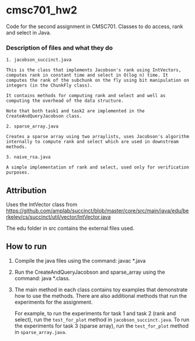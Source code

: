 # cmsc701_hw2
Code for the second assignment in CMSC701. Classes to do access, rank and select in Java. 


### Description of files and what they do

    1. jacobson_succinct.java 

    This is the class that implements Jacobson's rank using IntVectors, computes rank in constant time and select in O(log n) time. It computes the rank of the subchunk on the fly using bit manipulation on integers (in the ChunkFly class). 

    It contains methods for computing rank and select and well as computing the overhead of the data structure. 

    Note that both task1 and task2 are implemented in the CreateAndQueryJacobson class. 

    2. sparse_array.java

    Creates a sparse array using two arraylists, uses Jacobson's algorithm internally to compute rank and select which are used in downstream methods.
    
    3. naive_rsa.java

    A simple implementation of rank and select, used only for verification purposes.
    

## Attribution

Uses the IntVector class from https://github.com/amplab/succinct/blob/master/core/src/main/java/edu/berkeley/cs/succinct/util/vector/IntVector.java

The edu folder in src contains the external files used. 

## How to run

1. Compile the java files using the command: javac *.java
2. Run the CreateAndQueryJacobson and sparse_array using the command: java *.class. 
3. The main method in each class contains toy examples that demonstrate how to use the methods. There are also additional methods that run the experiments for the assignment.

    For example, to run the experiments for task 1 and task 2 (rank and select), run the ```test_for_plot``` method in ```jacobson_succinct.java```. To run the experiments for task 3 (sparse array), run the ```test_for_plot``` method in ```sparse_array.java```.

